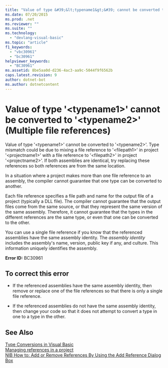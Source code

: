 ```yaml
---
title: "Value of type &#39;&lt;typename1&gt;&#39; cannot be converted to &#39;&lt;typename2&gt;&#39; (Multiple file references)"
ms.date: 07/20/2015
ms.prod: .net
ms.reviewer: ""
ms.suite: ""
ms.technology: 
  - "devlang-visual-basic"
ms.topic: "article"
f1_keywords: 
  - "vbc30961"
  - "bc30961"
helpviewer_keywords: 
  - "BC30961"
ms.assetid: 8be5aa0d-d236-4ac3-aa9c-5044f9f6562b
caps.latest.revision: 9
author: dotnet-bot
ms.author: dotnetcontent
---
```

# Value of type &#39;&lt;typename1&gt;&#39; cannot be converted to &#39;&lt;typename2&gt;&#39; (Multiple file references)
Value of type '\<typename1>' cannot be converted to '\<typename2>'. Type mismatch could be due to mixing a file reference to '\<filepath1>' in project '\<projectname1>' with a file reference to '\<filepath2>' in project '\<projectname2>'. If both assemblies are identical, try replacing these references so both references are from the same location.  
  
 In a situation where a project makes more than one file reference to an assembly, the compiler cannot guarantee that one type can be converted to another.  
  
 Each file reference specifies a file path and name for the output file of a project (typically a DLL file). The compiler cannot guarantee that the output files come from the same source, or that they represent the same version of the same assembly. Therefore, it cannot guarantee that the types in the different references are the same type, or even that one can be converted to the other.  
  
 You can use a single file reference if you know that the referenced assemblies have the same assembly identity. The *assembly identity* includes the assembly's name, version, public key if any, and culture. This information uniquely identifies the assembly.  
  
 **Error ID:** BC30961  
  
## To correct this error  
  
-   If the referenced assemblies have the same assembly identity, then remove or replace one of the file references so that there is only a single file reference.  
  
-   If the referenced assemblies do not have the same assembly identity, then change your code so that it does not attempt to convert a type in one to a type in the other.  
  
## See Also  
 [Type Conversions in Visual Basic](../../../visual-basic/programming-guide/language-features/data-types/type-conversions.md)  
 [Managing references in a project](/visualstudio/ide/managing-references-in-a-project)  
 [NIB How to: Add or Remove References By Using the Add Reference Dialog Box](http://msdn.microsoft.com/en-us/3bd75d61-f00c-47c0-86a2-dd1f20e231c9)
